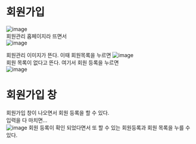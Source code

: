 # 회원가입
![image](https://user-images.githubusercontent.com/109999600/181663814-774b9c33-c803-4c50-9c81-ec161b484123.png)
<br>회원관리 홉페이지라 뜨면서<br>
![image](https://user-images.githubusercontent.com/109999600/181663873-a05998ae-c02d-4809-87af-f51da7f5d774.png)

회원관리 이미지가 뜬다.
이때 회원목록을 누르면
![image](https://user-images.githubusercontent.com/109999600/181664051-d0cd984b-68b3-44fa-988d-1e316aa8c835.png)
<br>
회원 목록이 없다고 뜬다.
여기서 회원 등록을 누르면<br> 
![image](https://user-images.githubusercontent.com/109999600/181664306-3905fb1f-d8ad-4707-867b-44fdffd86548.png)
<br>
# 회원가입 창
회원가입 창이 나오면서 회원 등록을 할 수 있다.<br>
입력을 다 마치면...<br>
![image](https://user-images.githubusercontent.com/109999600/181664709-5cb32fc9-5f4f-4afe-8092-a4ac6ec9305d.png)
회원 등록이 확인 되었다면서 또 할 수 있는 회원등록과 회원 목록을 누를 수 있다.

